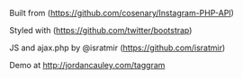 
Built from (https://github.com/cosenary/Instagram-PHP-API)

Styled with (https://github.com/twitter/bootstrap)

JS and ajax.php by @isratmir (https://github.com/isratmir)

Demo at http://jordancauley.com/taggram



